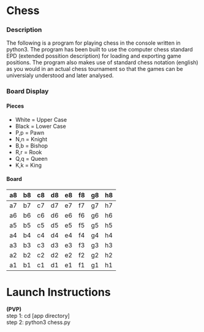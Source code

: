 # Chess

### Description
The following is a program for playing chess in the console written in python3. The program has been built to use the computer chess standard EPD (extended possition description) for loading and exporting game positions. The program also makes use of standard chess notation (english) as you would in an actual chess tournament so that the games can be universialy understood and later analysed.

### Board Display

#### Pieces
* White = Upper Case
* Black = Lower Case
* P,p = Pawn
* N,n = Knight
* B,b = Bishop
* R,r = Rook
* Q,q = Queen
* K,k = King

#### Board
| a8 | b8 | c8 | d8 | e8 | f8 | g8 | h8 |
| -- | -- | -- | -- | -- | -- | -- | -- |
| a7 | b7 | c7 | d7 | e7 | f7 | g7 | h7 | 
| a6 | b6 | c6 | d6 | e6 | f6 | g6 | h6 | 
| a5 | b5 | c5 | d5 | e5 | f5 | g5 | h5 | 
| a4 | b4 | c4 | d4 | e4 | f4 | g4 | h4 | 
| a3 | b3 | c3 | d3 | e3 | f3 | g3 | h3 | 
| a2 | b2 | c2 | d2 | e2 | f2 | g2 | h2 | 
| a1 | b1 | c1 | d1 | e1 | f1 | g1 | h1 | 

# Launch Instructions
**(PVP)** <br>
step 1: cd [app directory] <br>
step 2: python3 chess.py

